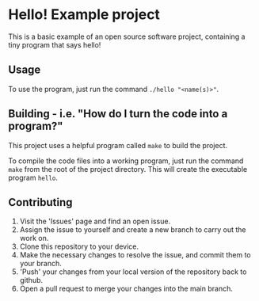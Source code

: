 # Hello! Example project

This is a basic example of an open source software project, containing a tiny program that says hello!

## Usage

To use the program, just run the command `./hello "<name(s)>"`.

## Building - i.e. "How do I turn the code into a program?" 

This project uses a helpful program called `make` to build the project.

To compile the code files into a working program, just run the command `make` from the root of the project directory.
This will create the executable program `hello`.

## Contributing

1. Visit the 'Issues' page and find an open issue.
2. Assign the issue to yourself and create a new branch to carry out the work on.
3. Clone this repository to your device.
4. Make the necessary changes to resolve the issue, and commit them to your branch.
5. 'Push' your changes from your local version of the repository back to github.
6. Open a pull request to merge your changes into the main branch.
